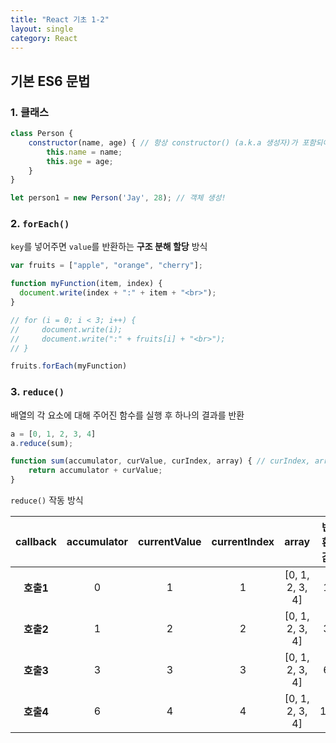 ```yaml
---
title: "React 기초 1-2"
layout: single
category: React
---
```


## 기본 ES6 문법

### 1. 클래스

```js
class Person {
  	constructor(name, age) { // 항상 constructor() (a.k.a 생성자)가 포함되어야 함
      	this.name = name;
      	this.age = age;
    }
}

let person1 = new Person('Jay', 28); // 객체 생성!
```

### 2. `forEach()`

`key`를 넣어주면 `value`를 반환하는 **구조 분해 할당** 방식

```js
var fruits = ["apple", "orange", "cherry"];

function myFunction(item, index) {
  document.write(index + ":" + item + "<br>"); 
}

// for (i = 0; i < 3; i++) {
//     document.write(i);
//     document.write(":" + fruits[i] + "<br>");
// }

fruits.forEach(myFunction)
```

### 3. `reduce()`

배열의 각 요소에 대해 주어진 함수를 실행 후 하나의 결과를 반환

```js 
a = [0, 1, 2, 3, 4]
a.reduce(sum);

function sum(accumulator, curValue, curIndex, array) { // curIndex, array는 생략가능
  	return accumulator + curValue;
}
```

`reduce()` 작동 방식

| callback  | **accumulator** | **currentValue** | **currentIndex** |    **array**    | **반환값** |
| :-------: | :-------------: | :--------------: | :--------------: | :-------------: | :--------: |
| **호출1** |        0        |        1         |        1         | [0, 1, 2, 3, 4] |     1      |
| **호출2** |        1        |        2         |        2         | [0, 1, 2, 3, 4] |     3      |
| **호출3** |        3        |        3         |        3         | [0, 1, 2, 3, 4] |     6      |
| **호출4** |        6        |        4         |        4         | [0, 1, 2, 3, 4] |     10     |

